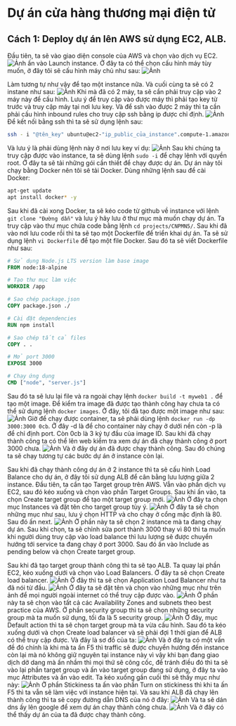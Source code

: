 # Dự án cửa hàng thương mại điện tử
## Cách 1: Deploy dự án lên AWS sử dụng EC2, ALB.
Đầu tiên, ta sẽ vào giao diện console của AWS và chọn vào dịch vụ EC2.
![Ảnh](https://github.com/nammmm156/projects/blob/master/assets/consoleec2.png?raw=true)
ấn vào Launch instance. Ở đây ta có thể chọn cấu hình máy tùy muốn, ở đây tôi sẽ cấu hình máy chủ như sau:
![Ảnh](https://github.com/nammmm156/projects/blob/master/assets/summary_instance.png?raw=true)


Làm tương tự như vậy để tạo một instance nữa. Và cuối cùng ta sẽ có 2 instane như sau:
![Ảnh](https://github.com/nammmm156/projects/blob/master/assets/checkinstance.png?raw=true)
Khi mà đã có 2 máy, ta sẽ cần phải truy cập vào 2 máy này để cấu hình. Lưu ý để truy cập vào được máy thì phải tạo key từ trước và truy cập máy tại nơi lưu key. Và để ssh vào được 2 máy thì ta cần phải cấu hình inbound rules cho truy cập ssh bằng ip được chỉ định.
![Ảnh](https://github.com/nammmm156/projects/blob/master/assets/inboundrule.png?raw=true)
Để kết nối bằng ssh thì ta sẽ sử dụng lệnh sau:
```bash
ssh - i "@tên_key" ubuntu@ec2-"ip_public_của_instance".compute-1.amazonaws.com
```
Và lưu ý là phải dùng lệnh này ở nơi lưu key ví dụ:
![Ảnh](https://github.com/nammmm156/projects/blob/master/assets/ssh.png?raw=true)
Sau khi chúng ta truy cập được vào instance, ta sẽ dùng lệnh ```sudo -i``` để chạy lệnh với quyền root. Ở đây ta sẽ tải những gói cần thiết để chạy được dự án. Dự án này tôi chạy bằng Docker nên tôi sẽ tải Docker. Dùng những lệnh sau để cài Docker:
```bash
apt-get update
apt install docker* -y
``` 
Sau khi đã cài xong Docker, ta sẽ kéo code từ github về instance với lệnh ```git clone "Đường dẫn"``` và lưu ý hãy lưu ở thư mục mà muốn chạy dự án. Ta truy cập vào thư mục chứa code bằng lệnh ```cd projects/CNPMN5/```. Sau khi đã vào nơi lưu code rồi thì ta sẽ tạo một Dockerfile để triển khai dự án. Ta sẽ sử dụng lệnh ```vi Dockerfile``` để tạo một file Docker. Sau đó ta sẽ viết Dockerfile như sau:
```dockerfile
# Sử dụng Node.js LTS version làm base image
FROM node:18-alpine

# Tạo thư mục làm việc
WORKDIR /app

# Sao chép package.json
COPY package.json ./

# Cài đặt dependencies
RUN npm install

# Sao chép tất cả files
COPY . .

# Mở port 3000
EXPOSE 3000

# Chạy ứng dụng
CMD ["node", "server.js"]
```
Sau đó ta sẽ lưu lại file và ra ngoài chạy lệnh ```docker build -t myweb1 .``` để tạo một image. Để kiểm tra image đã được tạo thành công hay chưa ta có thể sử dụng lệnh ```docker images```. Ở đây, tôi đã tạo được một image như sau:
![Ảnh](https://github.com/nammmm156/projects/blob/master/assets/checkimages.png?raw=true)
Giờ để chạy được container, ta sẽ phải dùng lệnh ```docker run -dp 3000:3000 0cb```. Ở đây -d là để cho container này chạy ở dưới nền còn -p là để chỉ định port. Còn 0cb là 3 ký tự đầu của image ID. Sau khi đã chạy thành công ta có thể lên web kiểm tra xem dự án đã chạy thành công ở port 3000 chưa.
![Ảnh](https://github.com/nammmm156/projects/blob/master/assets/testfirst.png?raw=true)
Và ở đây dự án đã được chạy thành công. Sau đó chúng ta sẽ chạy tương tự các bước dự án ở instance còn lại.

Sau khi đã chạy thành công dự án ở 2 instance thì ta sẽ cấu hình Load Balance cho dự án, ở đây tôi sử dụng ALB để cân bằng lưu lượng giữa 2 instance. Đầu tiên, ta cần tạo Target group trên AWS. Vẫn vào phần dịch vụ EC2, sau đó kéo xuống và chọn vào phần Target Groups. Sau khi ấn vào, ta chọn Create target group để tạo một target group mới.
![Ảnh](https://github.com/nammmm156/projects/blob/master/assets/cau_hinh_tg1.png?raw=true)
Ở đây ta chọn mục Instances và đặt tên cho target group tùy ý.
![Ảnh](https://github.com/nammmm156/projects/blob/master/assets/cau_hinh_tg.png?raw=true)
Ở đây ta sẽ chọn những mục như sau, lưu ý chọn HTTP và cho chạy ở cổng mặc định là 80. Sau đó ấn next.
![Ảnh](https://github.com/nammmm156/projects/blob/master/assets/choninstance_vao_targetgroup.png?raw=true)
Ở phần này ta sẽ chọn 2 instance mà ta đang chạy dự án. Sau khi chọn, ta sẽ chỉnh sửa port thành 3000 thay vì 80 thì ta muốn khi người dùng truy cập vào load balance thì lưu lượng sẽ được chuyển hướng tới service ta đang chạy ở port 3000. Sau đó ấn vào Include as pending below và chọn Create target group.

Sau khi đã tạo target group thành công thì ta sẽ tạo ALB. Ta quay lại phần EC2, kéo xuống dưới và chọn vào Load Balancers. Ở đây ta sẽ chọn Create load balancer.
![Ảnh](https://github.com/nammmm156/projects/blob/master/assets/chonalb.png?raw=true)
Ở đây thì ta sẽ chọn Application Load Balancer như ta đã nói từ đầu.
![Ảnh](https://github.com/nammmm156/projects/blob/master/assets/cauhinhalbrainternet.png?raw=true)
Ở đây ta sẽ đặt tên và chọn vào những mục như trên ảnh để mọi người ngoài internet có thể truy cập được vào.
![Ảnh](https://github.com/nammmm156/projects/blob/master/assets/bestpractice.png?raw=true)
Ở phần này ta sẽ chọn vào tất cả các Availability Zones and subnets theo best practice của AWS. Ở phần security group thì ta sẽ chọn những security group mà ta muốn sử dụng, tối đa là 5 security group.
![Ảnh](https://github.com/nammmm156/projects/blob/master/assets/chontargetgroup.png?raw=true)
Ở đây, mục Default action thì ta sẽ chọn target group mà ta vừa cấu hình. Sau đó ta kéo xuống dưới và chọn Create load balancer và sẽ phải đợi 1 thời gian để ALB có thể truy cập được. Và đây là sơ đồ của ta:
![Ảnh](https://github.com/nammmm156/projects/blob/master/assets/s%C6%A1%20%C4%91%E1%BB%93.png?raw=true)
Và ở đây ta có một vấn đề đó chính là khi mà ta ấn F5 thì traffic sẽ được chuyển hướng đến instance còn lại mà nó không giữ nguyên tại instance này vì vậy khi bạn đang giao dịch dở dang mà ấn nhầm thì mọi thứ sẽ công cốc, để tránh điều đó thì ta sẽ vào lại phần target group và ấn vào target group đang sử dụng, ở đây ta vào mục Attributes và ấn vào edit. Ta kéo xuống gần cuối thì sẽ thấy mục như này:
![Ảnh](https://github.com/nammmm156/projects/blob/master/assets/stickiness.png?raw=true)
Ở phần Stickiness ta ấn vào phần Turn on stickiness thì khi ta ấn F5 thì ta vẫn sẽ làm việc với instance hiện tại. Và sau khi ALB đã chạy lên thành công thì ta sẽ copy đường dẫn DNS của nó ở đây:
![Ảnh](https://github.com/nammmm156/projects/blob/master/assets/dns.png?raw=true)
Và ta sẽ dán dns ấy lên google để xem dự án chạy thành công chưa.
![Ảnh](https://github.com/nammmm156/projects/blob/master/assets/testwebfinal.png?raw=true)
Và ở đây có thể thấy dự án của ta đã được chạy thành công.
